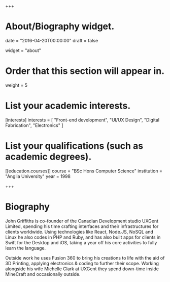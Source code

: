 +++
# About/Biography widget.

date = "2016-04-20T00:00:00"
draft = false

widget = "about"

# Order that this section will appear in.
weight = 5

# List your academic interests.
[interests]
  interests = [
    "Front-end development",
    "UI/UX Design",
    "Digital Fabrication",
    "Electronics"
  ]

# List your qualifications (such as academic degrees).
[[education.courses]]
  course = "BSc Hons Computer Science"
  institution = "Anglia University"
  year = 1998

+++

# Biography

John Griffiths is co-founder of the Canadian Development studio UXGent Limited, spending his time crafting interfaces and their infrastructures for clients worldwide. Using technologies like React, Node.JS, NoSQL and Linux he also codes in PHP and Ruby, and has also built apps for clients in Swift for the Desktop and iOS, taking a year off his core activities to fully learn the language.

Outside work he uses Fusion 360 to bring his creations to life with the aid of 3D Printing, applying electronics & coding to further their scope. Working alongside his wife Michelle Clark at UXGent they spend down-time inside MineCraft and occasionally outside.
